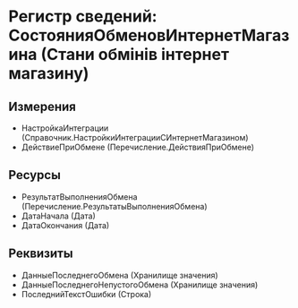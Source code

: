 ﻿# Регистр сведений: СостоянияОбменовИнтернетМагазина (Стани обмінів інтернет магазину)

## Измерения

- НастройкаИнтеграции (Справочник.НастройкиИнтеграцииСИнтернетМагазином)
- ДействиеПриОбмене (Перечисление.ДействияПриОбмене)

## Ресурсы

- РезультатВыполненияОбмена (Перечисление.РезультатыВыполненияОбмена)
- ДатаНачала (Дата)
- ДатаОкончания (Дата)

## Реквизиты

- ДанныеПоследнегоОбмена (Хранилище значения)
- ДанныеПоследнегоНепустогоОбмена (Хранилище значения)
- ПоследнийТекстОшибки (Строка)

